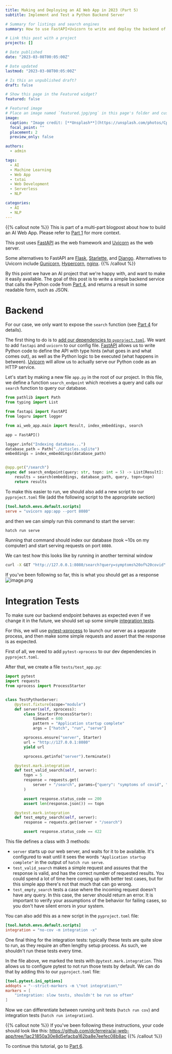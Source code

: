 ```yaml
---
title: Making and Deploying an AI Web App in 2023 (Part 5)
subtitle: Implement and Test a Python Backend Server

# Summary for listings and search engines
summary: How to use FastAPI+Uvicorn to write and deploy the backend of a simple AI App.

# Link this post with a project
projects: []

# Date published
date: "2023-03-08T00:05:00Z"

# Date updated
lastmod: "2023-03-08T00:05:00Z"

# Is this an unpublished draft?
draft: false

# Show this page in the Featured widget?
featured: false

# Featured image
# Place an image named `featured.jpg/png` in this page's folder and customize its options here.
image:
  caption: "Image credit: [**Unsplash**](https://unsplash.com/photos/CpkOjOcXdUY)"
  focal_point: ""
  placement: 2
  preview_only: false

authors:
  - admin

tags:
  - AI
  - Machine Learning
  - Web App
  - txtai
  - Web Development
  - Serverless
  - NLP

categories:
  - AI
  - NLP
---
```


{{% callout note %}}
This is part of a multi-part blogpost about how to build an AI Web App.
Please refer to [Part 1](/post/2023-03-01-ai-web-app) for more context.

This post uses [FastAPI](https://fastapi.tiangolo.com) as the web framework and
[Uvicorn](https://www.uvicorn.org) as the web server.

Some alternatives to FastAPI are [Flask](https://flask.palletsprojects.com/en/2.2.x/), [Starlette](https://www.starlette.io/), and [Django](https://www.djangoproject.com/).
Alternatives to Uvicorn include [Gunicorn](https://gunicorn.org/), [Hypercorn](https://hypercorn.readthedocs.io/en/latest/), [nginx](https://www.nginx.com/).
{{% /callout %}}

By this point we have an AI project that we're happy with, and want to make it easily available.
The goal of this post is to write a simple backend service that calls the Python code from [Part 4](/post/2023-03-04-ai-web-app),
and returns a result in some readable form, such as JSON.

# Backend

For our case, we only want to expose the `search` function (see [Part 4](/post/2023-03-04-ai-web-app) for details).

The first thing to do is to [add our dependencies to `pyproject.toml`](https://hatch.pypa.io/latest/config/metadata/#dependencies).
We want to add `fastapi` and `uvicorn` to our config file.
[FastAPI](https://fastapi.tiangolo.com) allows us to write Python code to define the API with type hints (what goes in and what comes out),
as well as the Python logic to be executed (what happens in between).
[Uvicorn](https://www.uvicorn.org/) will allow us to actually serve our Python code as an HTTP service.

Let's start by making a new file `app.py` in the root of our project.
In this file, we define a function `search_endpoint` which receives a query and calls our `search` function to
query our database.

```python
from pathlib import Path
from typing import List

from fastapi import FastAPI
from loguru import logger

from ai_web_app.main import Result, index_embeddings, search

app = FastAPI()

logger.info("Indexing database...")
database_path = Path("./articles.sqlite")
embeddings = index_embeddings(database_path)


@app.get("/search")
async def search_endpoint(query: str, topn: int = 5) -> List[Result]:
    results = search(embeddings, database_path, query, topn=topn)
    return results

```

To make this easier to run, we should also add a new script to our `pyproject.toml` file
(add the following script to the appropriate section)

```toml
[tool.hatch.envs.default.scripts]
serve = "uvicorn app:app --port 8080"
```

and then we can simply run this command to start the server:

```bash
hatch run serve
```

Running that command should index our database (took ~10s on my computer) and start serving
requests on port `8080`.

We can test how this looks like by running in another terminal window

```bash
curl -X GET "http://127.0.0.1:8080/search?query=symptoms%20of%20covid"
```

If you've been following so far, this is what you should get as a response
![image.png](/assets/ai-web-app/image_1678198357583_0.png)

# Integration Tests

To make sure our backend endpoint behaves as expected even if we change it in the future,
we should set up some simple [integration tests](https://en.wikipedia.org/wiki/Integration_testing).

For this, we will use [pytest-xprocess](https://pytest-xprocess.readthedocs.io) to launch our server as a
separate process, and then make some simple requests and assert that the response is as expected.

First of all, we need to add `pytest-xprocess` to our dev dependencies in `pyproject.toml`.

After that, we create a file `tests/test_app.py`:

```python
import pytest
import requests
from xprocess import ProcessStarter


class TestPythonServer:
    @pytest.fixture(scope="module")
    def server(self, xprocess):
        class Starter(ProcessStarter):
            timeout = 600
            pattern = "Application startup complete"
            args = ["hatch", "run", "serve"]

        xprocess.ensure("server", Starter)
        url = "http://127.0.0.1:8080"
        yield url

        xprocess.getinfo("server").terminate()

    @pytest.mark.integration
    def test_valid_search(self, server):
        topn = 5
        response = requests.get(
            server + "/search", params={"query": "symptoms of covid", "topn": topn}
        )

        assert response.status_code == 200
        assert len(response.json()) == topn

    @pytest.mark.integration
    def test_empty_search(self, server):
        response = requests.get(server + "/search")

        assert response.status_code == 422

```

This file defines a class with 3 methods:

- `server` starts up our web server, and waits for it to be available.
  It's configured to wait until it sees the words `"Application startup complete"` in the output of
  `hatch run serve`.
- `test_valid_search` makes a simple request and assures that the response is valid, and has the correct
  number of requested results.
  You could spend a lot of time here coming up with better test cases, but for this simple app there's
  not that much that can go wrong.
- `test_empty_search` tests a case where the incoming request doesn't have any query.
  In this case, the server should return an error.
  It is important to verify your assumptions of the behavior for failing cases, so you don't have silent errors
  in your system.

You can also add this as a new script in the `pyproject.toml` file:

```toml
[tool.hatch.envs.default.scripts]
integration = "no-cov -m integration -x"
```

One final thing for the integration tests: typically these tests are quite slow to run, as they require
an often lengthy setup process.
As such, we shouldn't run these tests every time.

In the file above, we marked the tests with `@pytest.mark.integration`.
This allows us to configure pytest to not run those tests by default.
We can do that by adding this to our `pyproject.toml` file:

```toml
[tool.pytest.ini_options]
addopts = "--strict-markers -m \"not integration\""
markers = [
    "integration: slow tests, shouldn't be run so often"
]
```

Now we can differentiate between running unit tests (`hatch run cov`) and integration tests (`hatch run integration`).

{{% callout note %}}
If you've been following these instructions, your code should look like this:
https://github.com/dcferreira/ai-web-app/tree/1ac21850a30e8d5efacba162ba8e7eefec08b8ac
{{% /callout %}}

To continue this tutorial, go to [Part 6](/post/2023-03-06-ai-web-app).
